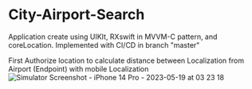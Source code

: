# City-Airport-Search
Application create using UIKIt, RXswift in MVVM-C pattern, and coreLocation.
Implemented with CI/CD in branch "master"

First Authorize location to calculate distance between Localization from Airport (Endpoint) with mobile Localization
![Simulator Screenshot - iPhone 14 Pro - 2023-05-19 at 03 23 18](https://github.com/ChrisCalix/City-Airport-Search/assets/80593860/48cf53f2-fcf0-4ef8-8f25-21e055d3f9fb)
